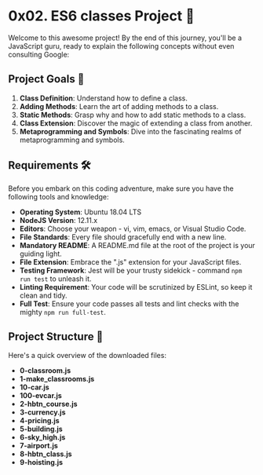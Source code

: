 # 0x02. ES6 classes Project 🚀

Welcome to this awesome project! By the end of this journey, you'll be a JavaScript guru, ready to explain the following concepts without even consulting Google:

## Project Goals 🎯
1. **Class Definition**: Understand how to define a class.
2. **Adding Methods**: Learn the art of adding methods to a class.
3. **Static Methods**: Grasp why and how to add static methods to a class.
4. **Class Extension**: Discover the magic of extending a class from another.
5. **Metaprogramming and Symbols**: Dive into the fascinating realms of metaprogramming and symbols.

## Requirements 🛠️
Before you embark on this coding adventure, make sure you have the following tools and knowledge:

- **Operating System**: Ubuntu 18.04 LTS
- **NodeJS Version**: 12.11.x
- **Editors**: Choose your weapon - vi, vim, emacs, or Visual Studio Code.
- **File Standards**: Every file should gracefully end with a new line.
- **Mandatory README**: A README.md file at the root of the project is your guiding light.
- **File Extension**: Embrace the ".js" extension for your JavaScript files.
- **Testing Framework**: Jest will be your trusty sidekick - command `npm run test` to unleash it.
- **Linting Requirement**: Your code will be scrutinized by ESLint, so keep it clean and tidy.
- **Full Test**: Ensure your code passes all tests and lint checks with the mighty `npm run full-test`.

## Project Structure 📂
Here's a quick overview of the downloaded files:
- **0-classroom.js**
- **1-make_classrooms.js**
- **10-car.js**
- **100-evcar.js**
- **2-hbtn_course.js**
- **3-currency.js**
- **4-pricing.js**
- **5-building.js**
- **6-sky_high.js**
- **7-airport.js**
- **8-hbtn_class.js**
- **9-hoisting.js**
